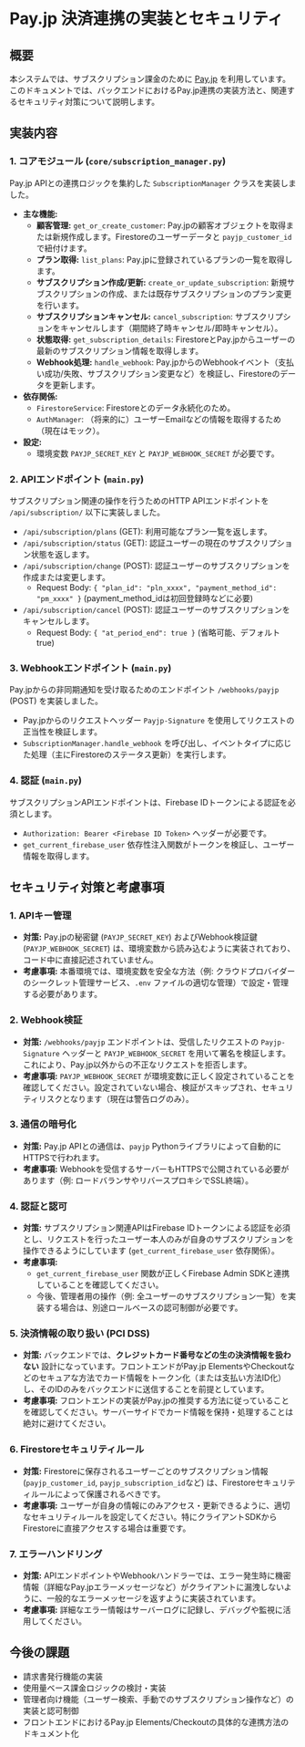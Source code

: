 # Pay.jp 決済連携の実装とセキュリティ

## 概要

本システムでは、サブスクリプション課金のために [Pay.jp](https://pay.jp/) を利用しています。
このドキュメントでは、バックエンドにおけるPay.jp連携の実装方法と、関連するセキュリティ対策について説明します。

## 実装内容

### 1. コアモジュール (`core/subscription_manager.py`)

Pay.jp APIとの連携ロジックを集約した `SubscriptionManager` クラスを実装しました。

- **主な機能:**
    - **顧客管理:** `get_or_create_customer`: Pay.jpの顧客オブジェクトを取得または新規作成します。Firestoreのユーザーデータと `payjp_customer_id` で紐付けます。
    - **プラン取得:** `list_plans`: Pay.jpに登録されているプランの一覧を取得します。
    - **サブスクリプション作成/更新:** `create_or_update_subscription`: 新規サブスクリプションの作成、または既存サブスクリプションのプラン変更を行います。
    - **サブスクリプションキャンセル:** `cancel_subscription`: サブスクリプションをキャンセルします（期間終了時キャンセル/即時キャンセル）。
    - **状態取得:** `get_subscription_details`: FirestoreとPay.jpからユーザーの最新のサブスクリプション情報を取得します。
    - **Webhook処理:** `handle_webhook`: Pay.jpからのWebhookイベント（支払い成功/失敗、サブスクリプション変更など）を検証し、Firestoreのデータを更新します。
- **依存関係:**
    - `FirestoreService`: Firestoreとのデータ永続化のため。
    - `AuthManager`: （将来的に）ユーザーEmailなどの情報を取得するため（現在はモック）。
- **設定:**
    - 環境変数 `PAYJP_SECRET_KEY` と `PAYJP_WEBHOOK_SECRET` が必要です。

### 2. APIエンドポイント (`main.py`)

サブスクリプション関連の操作を行うためのHTTP APIエンドポイントを `/api/subscription/` 以下に実装しました。

- `/api/subscription/plans` (GET): 利用可能なプラン一覧を返します。
- `/api/subscription/status` (GET): 認証ユーザーの現在のサブスクリプション状態を返します。
- `/api/subscription/change` (POST): 認証ユーザーのサブスクリプションを作成または変更します。
    - Request Body: `{ "plan_id": "pln_xxxx", "payment_method_id": "pm_xxxx" }` (payment_method_idは初回登録時などに必要)
- `/api/subscription/cancel` (POST): 認証ユーザーのサブスクリプションをキャンセルします。
    - Request Body: `{ "at_period_end": true }` (省略可能、デフォルトtrue)

### 3. Webhookエンドポイント (`main.py`)

Pay.jpからの非同期通知を受け取るためのエンドポイント `/webhooks/payjp` (POST) を実装しました。

- Pay.jpからのリクエストヘッダー `Payjp-Signature` を使用してリクエストの正当性を検証します。
- `SubscriptionManager.handle_webhook` を呼び出し、イベントタイプに応じた処理（主にFirestoreのステータス更新）を実行します。

### 4. 認証 (`main.py`)

サブスクリプションAPIエンドポイントは、Firebase IDトークンによる認証を必須とします。

- `Authorization: Bearer <Firebase ID Token>` ヘッダーが必要です。
- `get_current_firebase_user` 依存性注入関数がトークンを検証し、ユーザー情報を取得します。

## セキュリティ対策と考慮事項

### 1. APIキー管理

- **対策:** Pay.jpの秘密鍵 (`PAYJP_SECRET_KEY`) およびWebhook検証鍵 (`PAYJP_WEBHOOK_SECRET`) は、環境変数から読み込むように実装されており、コード中に直接記述されていません。
- **考慮事項:** 本番環境では、環境変数を安全な方法（例: クラウドプロバイダーのシークレット管理サービス、`.env` ファイルの適切な管理）で設定・管理する必要があります。

### 2. Webhook検証

- **対策:** `/webhooks/payjp` エンドポイントは、受信したリクエストの `Payjp-Signature` ヘッダーと `PAYJP_WEBHOOK_SECRET` を用いて署名を検証します。これにより、Pay.jp以外からの不正なリクエストを拒否します。
- **考慮事項:** `PAYJP_WEBHOOK_SECRET` が環境変数に正しく設定されていることを確認してください。設定されていない場合、検証がスキップされ、セキュリティリスクとなります（現在は警告ログのみ）。

### 3. 通信の暗号化

- **対策:** Pay.jp APIとの通信は、`payjp` Pythonライブラリによって自動的にHTTPSで行われます。
- **考慮事項:** Webhookを受信するサーバーもHTTPSで公開されている必要があります（例: ロードバランサやリバースプロキシでSSL終端）。

### 4. 認証と認可

- **対策:** サブスクリプション関連APIはFirebase IDトークンによる認証を必須とし、リクエストを行ったユーザー本人のみが自身のサブスクリプションを操作できるようにしています (`get_current_firebase_user` 依存関係）。
- **考慮事項:**
    - `get_current_firebase_user` 関数が正しくFirebase Admin SDKと連携していることを確認してください。
    - 今後、管理者用の操作（例: 全ユーザーのサブスクリプション一覧）を実装する場合は、別途ロールベースの認可制御が必要です。

### 5. 決済情報の取り扱い (PCI DSS)

- **対策:** バックエンドでは、**クレジットカード番号などの生の決済情報を扱わない** 設計になっています。フロントエンドがPay.jp ElementsやCheckoutなどのセキュアな方法でカード情報をトークン化（または支払い方法ID化）し、そのIDのみをバックエンドに送信することを前提としています。
- **考慮事項:** フロントエンドの実装がPay.jpの推奨する方法に従っていることを確認してください。サーバーサイドでカード情報を保持・処理することは絶対に避けてください。

### 6. Firestoreセキュリティルール

- **対策:** Firestoreに保存されるユーザーごとのサブスクリプション情報 (`payjp_customer_id`, `payjp_subscription_id`など) は、Firestoreセキュリティルールによって保護されるべきです。
- **考慮事項:** ユーザーが自身の情報にのみアクセス・更新できるように、適切なセキュリティルールを設定してください。特にクライアントSDKからFirestoreに直接アクセスする場合は重要です。

### 7. エラーハンドリング

- **対策:** APIエンドポイントやWebhookハンドラーでは、エラー発生時に機密情報（詳細なPay.jpエラーメッセージなど）がクライアントに漏洩しないように、一般的なエラーメッセージを返すように実装されています。
- **考慮事項:** 詳細なエラー情報はサーバーログに記録し、デバッグや監視に活用してください。

## 今後の課題

- 請求書発行機能の実装
- 使用量ベース課金ロジックの検討・実装
- 管理者向け機能（ユーザー検索、手動でのサブスクリプション操作など）の実装と認可制御
- フロントエンドにおけるPay.jp Elements/Checkoutの具体的な連携方法のドキュメント化